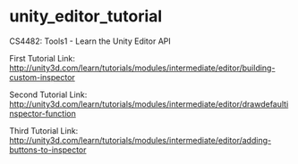 unity_editor_tutorial
=====================

CS4482: Tools1 - Learn the Unity Editor API

First Tutorial Link: http://unity3d.com/learn/tutorials/modules/intermediate/editor/building-custom-inspector

Second Tutorial Link: http://unity3d.com/learn/tutorials/modules/intermediate/editor/drawdefaultinspector-function

Third Tutorial Link: http://unity3d.com/learn/tutorials/modules/intermediate/editor/adding-buttons-to-inspector
